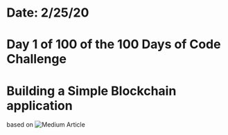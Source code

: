 # Date: 2/25/20
# Day 1 of 100 of the 100 Days of Code Challenge
# Building a Simple Blockchain application
based on ![Medium Article](https://itnext.io/build-your-first-blockchain-application-in-5-quick-steps-89ebb96adbfe)
